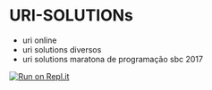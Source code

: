 # URI-SOLUTIONs
- uri online
- uri solutions diversos
- uri solutions maratona de programação sbc 2017

[![Run on Repl.it](https://repl.it/badge/github/vininjr/uri-solutions)](https://repl.it/github/vininjr/uri-solutions)
